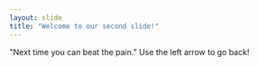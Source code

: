 ```yaml
---
layout: slide
title: "Welcome to our second slide!"
---
```

"Next time you can beat the pain."
Use the left arrow to go back!
